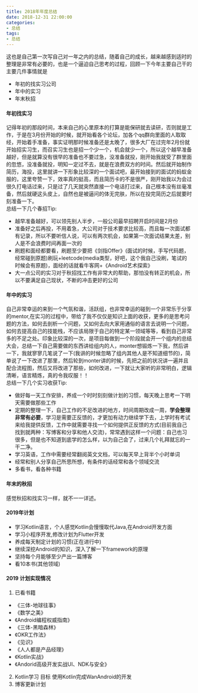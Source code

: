 ```yaml
---
title: 2018年年度总结
date: 2018-12-31 22:00:00
categories: 
- 总结
tags:
- 总结
--- 
```


  这也是自己第一次写自己对一年之内的总结，随着自己的成长，越来越感到适时的整理是非常有必要的，也是一个逼迫自己思考的过程，回顾一下今年主要自己干的主要几件事情就是  
* 年初的找实习公司
* 年中的实习
* 年末秋招

<!--more-->  
#### 年初找实习  
记得年初的那段时间，本来自己的心里原本的打算是能保研就去读研，否则就是工作，于是在3月份开始的时候，就开始看各个论坛，加各个qq群向里面的人取取经，开始着手准备，事实证明那时候准备还是太晚了，很多大厂在过完年2月份就开始招实习生，而召实习生也是招一个少一个，机会就少一个，所以这个越早准备越好，但是就算没有很早的准备也不要过急，没准备就投，刚开始我就受了群里面的忽悠，没准备就投，明知一定过不去，就是在浪费双方的时间。然后就开始制作简历，海投，这里就讲一下形象比较深的一个面试吧，最开始接到的面试的蚂蚁金服的，这里夸赞一下，效率真的挺高，而且简历卡的不是很严，刚开始我以为会过很久打电话过来，只是过了几天就突然直接一个电话打过来，自己根本没有丝毫准备，然后就硬这头皮上，自然也是被逼问的体无完肤，所以在投完简历之后就要时刻准备一下。  
总结一下几个春招Tip:  
* 越早准备越好，可以领先别人半步，一般公司最早招聘开启时间是2月份  
* 准备好之后再投，不用着急，大公司对于技术要求比较高，而且每一次面试都有记录，所以不要听信人说，可以有两次机会，如果第一次面试结果太差，别人是不会浪费时间再面一次的
* 刷题和面经都要看，刷题至少要把《剑指Offer》(面试的时候，手写代码题，经常碰到原题)刷玩+leetcode(media类型，好吧，这个我自己没刷，笔试的时候会有原题)，面经的话就看牛客网+《Android艺术探索》 
* 大一点公司的实习对于秋招找工作有非常大的帮助，那怕没有转正的机会，所以不要满足自己现状，不断的冲击更好的公司  
  
#### 年中的实习  
自己非常幸运的来到一个气氛和谐，活跃组，也非常幸运的碰到一个非常乐于分享的mentor,在实习的过程中，带给了我不仅仅是知识上面的收获，更多的是思考问题的方法，如何去剖析一个问题，又如何去向大家用通俗的语言去说明一个问题，如何去提高自己的技能栈，不应该局限于自己的特定某一领域等等，看到自己非常多的不足之处。印象比较深的一次，是项目每做到一个阶段就会开一个组内的总结大会，总结一下自己需要做的东西讲给组内的人，monter想锻炼一下我，然后讲一下，我就寥寥几笔说了一下(我讲的时候忽略了组内其他人是不知道细节的)，简单说了一下改进了那里，然后轮到monter讲的时候，先把之前的状况讲一遍并且配合流程图，然后又将改进了那些，如何改进，一下就让大家听的非常明白，逻辑清晰，语言精炼，真的令我叹服！！  
总结一下几个实习收获Tip:  
* 做好每一天工作安排，养成一个时时刻刻做计划的习惯，每天晚上思考一下明天需要做那些工作  
* 定期的整理一下，自己工作的不足改进的地方，时间周期改成一周，**学会整理非常有必要**，学习是需要正反馈的，才更加有动力继续学下去，上学时有考试来给我提供反馈，工作中就需要寻找一个如何提供正反馈的方式(目前我自己找到就两种：写博客和分享和他人交流)，常常遇到这样一个问题：自己也习很多，但是也不知道到底学的怎么样，以为自己会了，过来几个礼拜就忘的一干二净。   
* 学习英语，工作中需要经常翻阅英文文档，可以每天早上背半个小时单词  
* 经常和别人分享自己所思所想，有条件的话经常和各个领域交流  
* 多看书，看各种书籍  
  
#### 年末的秋招  
感觉秋招和找实习一样，就不一一详述。  
  
#### 2019年计划  
* 学习Kotlin语言，个人感觉Kotlin会慢慢取代Java,在Android开发方面
* 学习小程序开发,修改计划为Flutter开发
* 养成每天制定计划的习惯(正在进行中)
* 继续深挖Android的知识，深入了解一下framework的原理
* 坚持每个月能够至少产出一篇博客
* 看10本书(其他领域)  

#### 2019 计划实现情况  
1. 已看书籍
* 《三体-地球往事》
* 《数学之美》
* 《Android编程权威指南》
* 《三体-黑暗森林》
* 《OKR工作法》 
* 《见识》
* 《人人都是产品经理》
* 《Kotlin实战》
* 《Andorid高级开发实战UI、NDK与安全》
2. Kotlin学习 目标 使用Kotlin完成WanAndroid的开发
3. 博客更新计划



